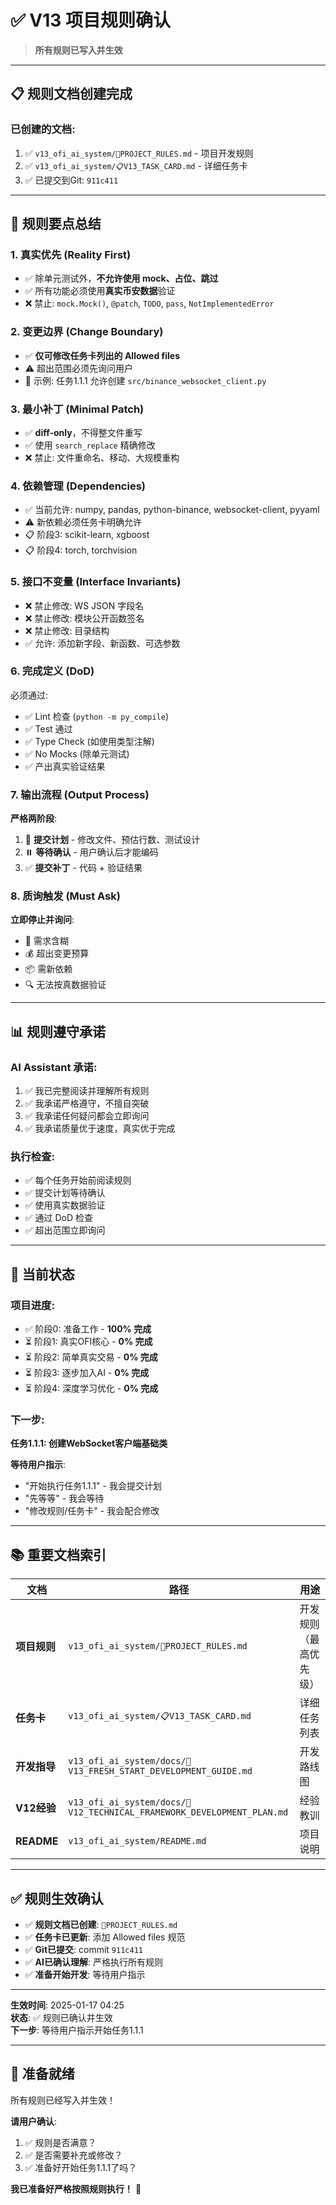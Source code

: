 # ✅ V13 项目规则确认

> **所有规则已写入并生效**

---

## 📋 **规则文档创建完成**

### **已创建的文档**:
1. ✅ `v13_ofi_ai_system/📜PROJECT_RULES.md` - 项目开发规则
2. ✅ `v13_ofi_ai_system/📋V13_TASK_CARD.md` - 详细任务卡
3. ✅ 已提交到Git: `911c411`

---

## 🎯 **规则要点总结**

### **1. 真实优先 (Reality First)**
- ✅ 除单元测试外，**不允许使用 mock、占位、跳过**
- ✅ 所有功能必须使用**真实币安数据**验证
- ❌ 禁止: `mock.Mock()`, `@patch`, `TODO`, `pass`, `NotImplementedError`

### **2. 变更边界 (Change Boundary)**
- ✅ **仅可修改任务卡列出的 Allowed files**
- ⚠️ 超出范围必须先询问用户
- 📝 示例: 任务1.1.1 允许创建 `src/binance_websocket_client.py`

### **3. 最小补丁 (Minimal Patch)**
- ✅ **diff-only**，不得整文件重写
- ✅ 使用 `search_replace` 精确修改
- ❌ 禁止: 文件重命名、移动、大规模重构

### **4. 依赖管理 (Dependencies)**
- ✅ 当前允许: numpy, pandas, python-binance, websocket-client, pyyaml
- ⚠️ 新依赖必须任务卡明确允许
- 📋 阶段3: scikit-learn, xgboost
- 📋 阶段4: torch, torchvision

### **5. 接口不变量 (Interface Invariants)**
- ❌ 禁止修改: WS JSON 字段名
- ❌ 禁止修改: 模块公开函数签名
- ❌ 禁止修改: 目录结构
- ✅ 允许: 添加新字段、新函数、可选参数

### **6. 完成定义 (DoD)**
必须通过:
- ✅ Lint 检查 (`python -m py_compile`)
- ✅ Test 通过
- ✅ Type Check (如使用类型注解)
- ✅ No Mocks (除单元测试)
- ✅ 产出真实验证结果

### **7. 输出流程 (Output Process)**
**严格两阶段**:
1. 📝 **提交计划** - 修改文件、预估行数、测试设计
2. ⏸️ **等待确认** - 用户确认后才能编码
3. ✅ **提交补丁** - 代码 + 验证结果

### **8. 质询触发 (Must Ask)**
**立即停止并询问**:
- 🤔 需求含糊
- 💰 超出变更预算
- 📦 需新依赖
- 🔍 无法按真数据验证

---

## 📊 **规则遵守承诺**

### **AI Assistant 承诺**:
1. ✅ 我已完整阅读并理解所有规则
2. ✅ 我承诺严格遵守，不擅自突破
3. ✅ 我承诺任何疑问都会立即询问
4. ✅ 我承诺质量优于速度，真实优于完成

### **执行检查**:
- ✅ 每个任务开始前阅读规则
- ✅ 提交计划等待确认
- ✅ 使用真实数据验证
- ✅ 通过 DoD 检查
- ✅ 超出范围立即询问

---

## 🎯 **当前状态**

### **项目进度**:
- ✅ 阶段0: 准备工作 - **100% 完成**
- ⏳ 阶段1: 真实OFI核心 - **0% 完成**
- ⏳ 阶段2: 简单真实交易 - **0% 完成**
- ⏳ 阶段3: 逐步加入AI - **0% 完成**
- ⏳ 阶段4: 深度学习优化 - **0% 完成**

### **下一步**:
**任务1.1.1: 创建WebSocket客户端基础类**

**等待用户指示**:
- "开始执行任务1.1.1" - 我会提交计划
- "先等等" - 我会等待
- "修改规则/任务卡" - 我会配合修改

---

## 📚 **重要文档索引**

| 文档 | 路径 | 用途 |
|------|------|------|
| **项目规则** | `v13_ofi_ai_system/📜PROJECT_RULES.md` | 开发规则（最高优先级） |
| **任务卡** | `v13_ofi_ai_system/📋V13_TASK_CARD.md` | 详细任务列表 |
| **开发指导** | `v13_ofi_ai_system/docs/🎯V13_FRESH_START_DEVELOPMENT_GUIDE.md` | 开发路线图 |
| **V12经验** | `v13_ofi_ai_system/docs/🌟V12_TECHNICAL_FRAMEWORK_DEVELOPMENT_PLAN.md` | 经验教训 |
| **README** | `v13_ofi_ai_system/README.md` | 项目说明 |

---

## ✅ **规则生效确认**

- ✅ **规则文档已创建**: `📜PROJECT_RULES.md`
- ✅ **任务卡已更新**: 添加 Allowed files 规范
- ✅ **Git已提交**: commit `911c411`
- ✅ **AI已确认理解**: 严格执行所有规则
- ✅ **准备开始开发**: 等待用户指示

---

**生效时间**: 2025-01-17 04:25  
**状态**: ✅ 规则已确认并生效  
**下一步**: 等待用户指示开始任务1.1.1

---

## 🚀 **准备就绪**

所有规则已经写入并生效！

**请用户确认**:
1. ✅ 规则是否满意？
2. ✅ 是否需要补充或修改？
3. ✅ 准备好开始任务1.1.1了吗？

**我已准备好严格按照规则执行！** 💪

